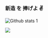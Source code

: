 ### 新造 を 捧げよ ✌️

<!--
**pyalihtml/pyalihtml** is a ✨ _special_ ✨ repository because its `README.md` (this file) appears on your GitHub profile.

Here are some ideas to get you started:

- 🔭 I’m currently working on ...
- 🌱 I’m currently learning ...
- 👯 I’m looking to collaborate on ...
- 🤔 I’m looking for help with ...
- 💬 Ask me about ...
- 📫 How to reach me: ...
- 😄 Pronouns: ...
- ⚡ Fun fact: ...
-->

![Github stats 1](https://github-readme-stats.vercel.app/api?username=pyalihtml&show_icons=true&theme=gradient)

<img src="https://github.com/pyalihtml/pyalihtml/blob/main/gojo-anime.gif?raw=true" width="auto">
